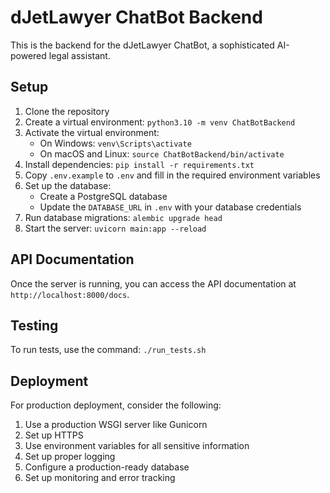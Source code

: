# dJetLawyer ChatBot Backend

This is the backend for the dJetLawyer ChatBot, a sophisticated AI-powered legal assistant.

## Setup

1. Clone the repository
2. Create a virtual environment: `python3.10 -m venv ChatBotBackend`
3. Activate the virtual environment:
   - On Windows: `venv\Scripts\activate`
   - On macOS and Linux: `source ChatBotBackend/bin/activate`
4. Install dependencies: `pip install -r requirements.txt`
5. Copy `.env.example` to `.env` and fill in the required environment variables
6. Set up the database:
   - Create a PostgreSQL database
   - Update the `DATABASE_URL` in `.env` with your database credentials
7. Run database migrations: `alembic upgrade head`
8. Start the server: `uvicorn main:app --reload`

## API Documentation

Once the server is running, you can access the API documentation at `http://localhost:8000/docs`.

## Testing

To run tests, use the command: `./run_tests.sh`

## Deployment

For production deployment, consider the following:

1. Use a production WSGI server like Gunicorn
2. Set up HTTPS
3. Use environment variables for all sensitive information
4. Set up proper logging
5. Configure a production-ready database
6. Set up monitoring and error tracking

